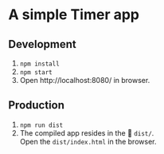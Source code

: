 # A simple Timer app



## Development

1. `npm install`
2. `npm start`
1. Open http://localhost:8080/ in browser.



## Production

1. `npm run dist`
1. The compiled app resides in the 📂 `dist/`.  
   Open the `dist/index.html` in the browser.
